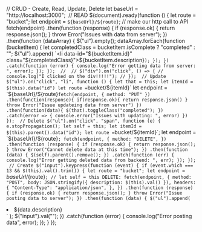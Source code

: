 // CRUD - Create, Read, Update, Delete
let baseUrl = "http://localhost:3000";
​
// READ
$(document).ready(function () {
  let route = "bucket";
  let endpoint = `${baseUrl}/${route}`;
  // make our http call to API
  fetch(endpoint)
    .then(function (response) {
      if (response.ok) {
        return response.json();
      }
      throw Error("Issues with data from server");
    })
    .then(function (dataArray) {
      $("ul").empty();
      dataArray.forEach(function (bucketItem) {
        let completedClass = bucketItem.isComplete ? "completed" : "";
        $("ul").append(
          `<li data-id="${bucketItem.id}" class="${completedClass}">${bucketItem.description}<span><i class="fa fa-trash-alt"></i></span></li>`
        );
      });
    })
    .catch(function (error) {
      console.log("Error getting data from server: ", error);
    });
});
​
// 
// $("div").on("click", () => {
//   console.log("I clicked on the div!!!!!");
// });
​
// Update
$("ul").on("click", "li", function () {
  let that = this;
  let itemId = $(this).data("id")
  let route = `bucket/${itemId}`
  let endpoint = `${baseUrl}/${route}`
  fetch(endpoint, {
    method: "PUT"
  })
  .then(function(response){
    if(response.ok){
      return response.json()
    }
    throw Error("Issue updateing data from server")
  })
  .then(function(data){
    $(that).toggleClass("completed");
  })
  .catch(error => {
    console.error("Issues with updating: ", error)
  })
});
​
// Delete
$("ul").on("click", "span", function (e) {
  e.stopPropagation();
  let self = this;
  let itemId = $(this).parent().data("id");
  let route = `bucket/${itemId}`;
  let endpoint = `${baseUrl}/${route}`;
  fetch(endpoint, {
    method: "DELETE",
  })
    .then(function (response) {
      if (response.ok) {
        return response.json();
      }
      throw Error("Cannot delete data at this time");
    })
    .then(function (data) {
      $(self).parent().remove();
    })
    .catch(function (err) {
      console.log("Error getting deleted data from backend: ", err);
    });
});
​
// Create
$("input").keypress(function (event) {
  if (event.which === 13 && $(this).val().trim()) {
    let route = "bucket";
    let endpoint = `${baseUrl}/${route}`;
    // let self = this DELETE:
    fetch(endpoint, {
      method: "POST",
      body: JSON.stringify({ description: $(this).val() }),
      headers: {
        "Content-Type": "application/json",
      },
    })
      .then(function (response) {
        if (response.ok) {
          return response.json();
        }
        throw Error("Issue posting data to server");
      })
      .then(function (data) {
        $("ul").append(
          `<li data-id="${data.id}">${data.description}<span><i class="fa fa-trash-alt"></i></span></li>`
        );
        $("input").val("");
      })
      .catch(function (error) {
        console.log("Error posting data", error);
      });
  }
});